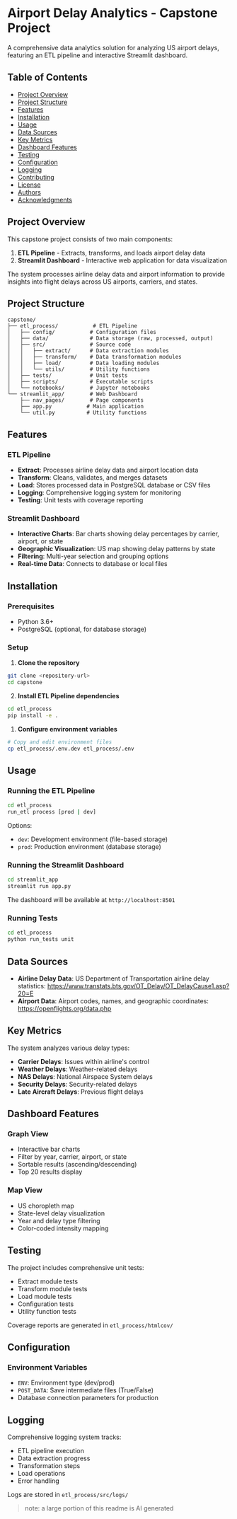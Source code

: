 # Airport Delay Analytics - Capstone Project

A comprehensive data analytics solution for analyzing US airport delays, featuring an ETL pipeline and interactive Streamlit dashboard.

## Table of Contents

- <a href="#project-overview">Project Overview</a>
- <a href="#project-structure">Project Structure</a>
- <a href="#features">Features</a>
- <a href="#installation">Installation</a>
- <a href="#usage">Usage</a>
- <a href="#data-sources">Data Sources</a>
- <a href="#key-metrics">Key Metrics</a>
- <a href="#dashboard-features">Dashboard Features</a>
- <a href="#testing">Testing</a>
- <a href="#configuration">Configuration</a>
- <a href="#logging">Logging</a>
- <a href="#contributing">Contributing</a>
- <a href="#license">License</a>
- <a href="#authors">Authors</a>
- <a href="#acknowledgments">Acknowledgments</a>

## Project Overview

This capstone project consists of two main components:
1. **ETL Pipeline** - Extracts, transforms, and loads airport delay data
2. **Streamlit Dashboard** - Interactive web application for data visualization

The system processes airline delay data and airport information to provide insights into flight delays across US airports, carriers, and states.

## Project Structure

```
capstone/
├── etl_process/           # ETL Pipeline
│   ├── config/           # Configuration files
│   ├── data/             # Data storage (raw, processed, output)
│   ├── src/              # Source code
│   │   ├── extract/      # Data extraction modules
│   │   ├── transform/    # Data transformation modules
│   │   ├── load/         # Data loading modules
│   │   └── utils/        # Utility functions
│   ├── tests/            # Unit tests
│   ├── scripts/          # Executable scripts
│   └── notebooks/        # Jupyter notebooks
└── streamlit_app/        # Web Dashboard
    ├── nav_pages/        # Page components
    ├── app.py           # Main application
    └── util.py          # Utility functions
```

## Features

### ETL Pipeline
- **Extract**: Processes airline delay data and airport location data
- **Transform**: Cleans, validates, and merges datasets
- **Load**: Stores processed data in PostgreSQL database or CSV files
- **Logging**: Comprehensive logging system for monitoring
- **Testing**: Unit tests with coverage reporting

### Streamlit Dashboard
- **Interactive Charts**: Bar charts showing delay percentages by carrier, airport, or state
- **Geographic Visualization**: US map showing delay patterns by state
- **Filtering**: Multi-year selection and grouping options
- **Real-time Data**: Connects to database or local files

## Installation

### Prerequisites
- Python 3.6+
- PostgreSQL (optional, for database storage)

### Setup

1. **Clone the repository**
```bash
git clone <repository-url>
cd capstone
```

2. **Install ETL Pipeline dependencies**
```bash
cd etl_process
pip install -e .
```


1. **Configure environment variables**
```bash
# Copy and edit environment files
cp etl_process/.env.dev etl_process/.env
```

## Usage

### Running the ETL Pipeline

```bash
cd etl_process
run_etl process [prod | dev]
```

Options:
- `dev`: Development environment (file-based storage)
- `prod`: Production environment (database storage)

### Running the Streamlit Dashboard

```bash
cd streamlit_app
streamlit run app.py
```

The dashboard will be available at `http://localhost:8501`

### Running Tests

```bash
cd etl_process
python run_tests unit
```

## Data Sources

- **Airline Delay Data**: US Department of Transportation airline delay statistics: https://www.transtats.bts.gov/OT_Delay/OT_DelayCause1.asp?20=E
- **Airport Data**: Airport codes, names, and geographic coordinates: https://openflights.org/data.php

## Key Metrics

The system analyzes various delay types:
- **Carrier Delays**: Issues within airline's control
- **Weather Delays**: Weather-related delays
- **NAS Delays**: National Airspace System delays
- **Security Delays**: Security-related delays
- **Late Aircraft Delays**: Previous flight delays

## Dashboard Features

### Graph View
- Interactive bar charts
- Filter by year, carrier, airport, or state
- Sortable results (ascending/descending)
- Top 20 results display

### Map View
- US choropleth map
- State-level delay visualization
- Year and delay type filtering
- Color-coded intensity mapping

## Testing

The project includes comprehensive unit tests:
- Extract module tests
- Transform module tests
- Load module tests
- Configuration tests
- Utility function tests

Coverage reports are generated in `etl_process/htmlcov/`

## Configuration

### Environment Variables
- `ENV`: Environment type (dev/prod)
- `POST_DATA`: Save intermediate files (True/False)
- Database connection parameters for production


## Logging

Comprehensive logging system tracks:
- ETL pipeline execution
- Data extraction progress
- Transformation steps
- Load operations
- Error handling

Logs are stored in `etl_process/src/logs/`

> note: a large portion of this readme is AI generated